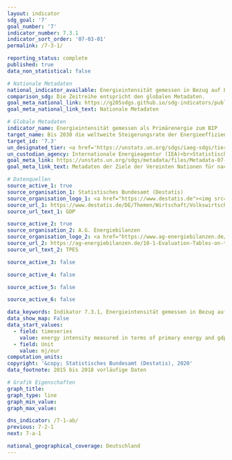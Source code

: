 ```yaml
---
layout: indicator
sdg_goal: '7'
goal_number: '7'
indicator_number: 7.3.1
indicator_sort_order: '07-03-01'
permalink: /7-3-1/

reporting_status: complete
published: true
data_non_statistical: false

# Nationale Metadaten
national_indicator_available: Energieintensität gemessen in Bezug auf Primärenergie und BIP
comparison_sdg: Die Zeitreihe entspricht den globalen Metadaten.
goal_meta_national_link: https://g205sdgs.github.io/sdg-indicators/public/MetaDe/7.3.1.pdf
goal_meta_national_link_text: Nationale Metadaten

# Globale Metadaten
indicator_name: Energieintensität gemessen als Primärenergie zum BIP
target_name: Bis 2030 die weltweite Steigerungsrate der Energieeffizienz verdoppeln
target_id: '7.3'
un_designated_tier: <a href='https://unstats.un.org/sdgs/iaeg-sdgs/tier-classification/' title='Klicken Sie hier um weitere Informationen zur UN-Tier-Klassifikation zu erhalten.'>Tier I</a>
un_custodian_agency: Internationale Energieagentur (IEA)<br>Statistische Division der Vereinten Nationen (UNSD)
goal_meta_link: https://unstats.un.org/sdgs/metadata/files/Metadata-07-03-01.pdf
goal_meta_link_text: Metadaten der Ziele der Vereinten Nationen für nachhaltige Entwicklung

# Datenquellen
source_active_1: true
source_organisation_1: Statistisches Bundesamt (Destatis)
source_organisation_logo_1: <a href="https://www.destatis.de"><img src="https://g205sdgs.github.io/sdg-indicators/public/OrgImgDe/destatis.png" alt="Logo destatis" style="height:60px; width:148px"/></a>
source_url_1: https://www.destatis.de/DE/Themen/Wirtschaft/Volkswirtschaftliche-Gesamtrechnungen-Inlandsprodukt/_inhalt.html
source_url_text_1: GDP

source_active_2: true
source_organisation_2: A.G. Energiebilanzen
source_organisation_logo_2: <a href="https://www.ag-energiebilanzen.de/"><img src="https://g205sdgs.github.io/sdg-indicators/public/OrgImgDe/ageb.png" alt="Logo ageb" style="height:60px; width:148px"/></a>
source_url_2: https://ag-energiebilanzen.de/10-1-Evaluation-Tables-on-the-Energy-Balance.html
source_url_text_2: TPES

source_active_3: false

source_active_4: false

source_active_5: false

source_active_6: false

data_keywords: Indikator 7.3.1, Energieintensität gemessen in Bezug auf Primärenergie und BIP, Internationale Energieagentur (IEA), Statistischen Division der UN (UNSD), UN Energy
data_show_map: False
data_start_values: 
  - field: timeseries
    value: energy intensity measured in terms of primary energy and gdp
  - field: Unit
    value: mj/eur
computation_units: 
copyright: '&copy; Statistisches Bundesamt (Destatis), 2020'
data_footnote: 2015 bis 2018 vorläufige Daten

# Grafik Eigenschaften
graph_title: 
graph_type: line
graph_min_value: 
graph_max_value: 

dns_indicator: /7-1-ab/
previous: 7-2-1
next: 7-a-1

national_geographical_coverage: Deutschland
---
```


